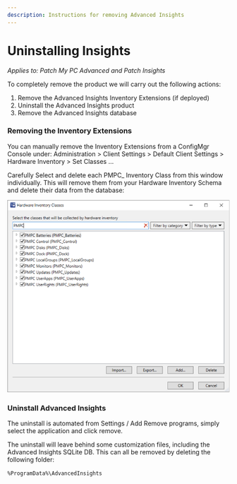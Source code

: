 ```yaml
---
description: Instructions for removing Advanced Insights
---
```


# Uninstalling Insights

_Applies to: Patch My PC Advanced and Patch Insights_

To completely remove the product we will carry out the following actions:

1. Remove the Advanced Insights Inventory Extensions (if deployed)
2. Uninstall the Advanced Insights product
3. Remove the Advanced Insights database

### Removing the Inventory Extensions

You can manually remove the Inventory Extensions from a ConfigMgr Console under: Administration > Client Settings > Default Client Settings > Hardware Inventory > Set Classes ...

Carefully Select and delete each PMPC\_ Inventory Class from this window individually. This will remove them from your Hardware Inventory Schema and delete their data from the database:

![](/_images/PMPC_Classes.PNG "*When removing manually you should also ensure to remove any existing PMPC Inventory Deployments")

### Uninstall Advanced Insights

The uninstall is automated from Settings / Add Remove programs, simply select the application and click remove.

The uninstall will leave behind some customization files, including the Advanced Insights SQLite DB. This can all be removed by deleting the following folder:

```
%ProgramData%\AdvancedInsights
```
